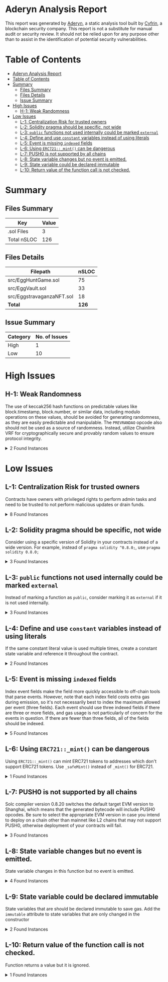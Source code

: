 # Aderyn Analysis Report

This report was generated by [Aderyn](https://github.com/Cyfrin/aderyn), a static analysis tool built by [Cyfrin](https://cyfrin.io), a blockchain security company. This report is not a substitute for manual audit or security review. It should not be relied upon for any purpose other than to assist in the identification of potential security vulnerabilities.
# Table of Contents

- [Aderyn Analysis Report](#aderyn-analysis-report)
- [Table of Contents](#table-of-contents)
- [Summary](#summary)
	- [Files Summary](#files-summary)
	- [Files Details](#files-details)
	- [Issue Summary](#issue-summary)
- [High Issues](#high-issues)
	- [H-1: Weak Randomness](#h-1-weak-randomness)
- [Low Issues](#low-issues)
	- [L-1: Centralization Risk for trusted owners](#l-1-centralization-risk-for-trusted-owners)
	- [L-2: Solidity pragma should be specific, not wide](#l-2-solidity-pragma-should-be-specific-not-wide)
	- [L-3: `public` functions not used internally could be marked `external`](#l-3-public-functions-not-used-internally-could-be-marked-external)
	- [L-4: Define and use `constant` variables instead of using literals](#l-4-define-and-use-constant-variables-instead-of-using-literals)
	- [L-5: Event is missing `indexed` fields](#l-5-event-is-missing-indexed-fields)
	- [L-6: Using `ERC721::_mint()` can be dangerous](#l-6-using-erc721_mint-can-be-dangerous)
	- [L-7: PUSH0 is not supported by all chains](#l-7-push0-is-not-supported-by-all-chains)
	- [L-8: State variable changes but no event is emitted.](#l-8-state-variable-changes-but-no-event-is-emitted)
	- [L-9: State variable could be declared immutable](#l-9-state-variable-could-be-declared-immutable)
	- [L-10: Return value of the function call is not checked.](#l-10-return-value-of-the-function-call-is-not-checked)


# Summary

## Files Summary

| Key | Value |
| --- | --- |
| .sol Files | 3 |
| Total nSLOC | 126 |


## Files Details

| Filepath | nSLOC |
| --- | --- |
| src/EggHuntGame.sol | 75 |
| src/EggVault.sol | 33 |
| src/EggstravaganzaNFT.sol | 18 |
| **Total** | **126** |


## Issue Summary

| Category | No. of Issues |
| --- | --- |
| High | 1 |
| Low | 10 |


# High Issues

## H-1: Weak Randomness

The use of keccak256 hash functions on predictable values like block.timestamp, block.number, or similar data, including modulo operations on these values, should be avoided for generating randomness, as they are easily predictable and manipulable. The `PREVRANDAO` opcode also should not be used as a source of randomness. Instead, utilize Chainlink VRF for cryptographically secure and provably random values to ensure protocol integrity.

<details><summary>2 Found Instances</summary>


- Found in src/EggHuntGame.sol [Line: 72](src/EggHuntGame.sol#L72)

	```solidity
	            uint256(keccak256(abi.encodePacked(block.timestamp, block.prevrandao, msg.sender, eggCounter))) % 100;
	```

</details>



# Low Issues

## L-1: Centralization Risk for trusted owners

Contracts have owners with privileged rights to perform admin tasks and need to be trusted to not perform malicious updates or drain funds.

<details><summary>8 Found Instances</summary>


- Found in src/EggHuntGame.sol [Line: 8](src/EggHuntGame.sol#L8)

	```solidity
	contract EggHuntGame is Ownable {
	```

- Found in src/EggHuntGame.sol [Line: 41](src/EggHuntGame.sol#L41)

	```solidity
	    function startGame(uint256 duration) external onlyOwner {
	```

- Found in src/EggHuntGame.sol [Line: 51](src/EggHuntGame.sol#L51)

	```solidity
	    function endGame() external onlyOwner {
	```

- Found in src/EggHuntGame.sol [Line: 58](src/EggHuntGame.sol#L58)

	```solidity
	    function setEggFindThreshold(uint256 newThreshold) external onlyOwner {
	```

- Found in src/EggVault.sol [Line: 7](src/EggVault.sol#L7)

	```solidity
	contract EggVault is Ownable {
	```

- Found in src/EggVault.sol [Line: 22](src/EggVault.sol#L22)

	```solidity
	    function setEggNFT(address _eggNFTAddress) external onlyOwner {
	```

- Found in src/EggstravaganzaNFT.sol [Line: 7](src/EggstravaganzaNFT.sol#L7)

	```solidity
	contract EggstravaganzaNFT is ERC721, Ownable {
	```

- Found in src/EggstravaganzaNFT.sol [Line: 18](src/EggstravaganzaNFT.sol#L18)

	```solidity
	    function setGameContract(address _gameContract) external onlyOwner {
	```

</details>



## L-2: Solidity pragma should be specific, not wide

Consider using a specific version of Solidity in your contracts instead of a wide version. For example, instead of `pragma solidity ^0.8.0;`, use `pragma solidity 0.8.0;`

<details><summary>3 Found Instances</summary>


- Found in src/EggHuntGame.sol [Line: 2](src/EggHuntGame.sol#L2)

	```solidity
	pragma solidity ^0.8.23;
	```

- Found in src/EggVault.sol [Line: 2](src/EggVault.sol#L2)

	```solidity
	pragma solidity ^0.8.23;
	```

- Found in src/EggstravaganzaNFT.sol [Line: 2](src/EggstravaganzaNFT.sol#L2)

	```solidity
	pragma solidity ^0.8.23;
	```

</details>



## L-3: `public` functions not used internally could be marked `external`

Instead of marking a function as `public`, consider marking it as `external` if it is not used internally.

<details><summary>3 Found Instances</summary>


- Found in src/EggVault.sol [Line: 29](src/EggVault.sol#L29)

	```solidity
	    function depositEgg(uint256 tokenId, address depositor) public {
	```

- Found in src/EggVault.sol [Line: 38](src/EggVault.sol#L38)

	```solidity
	    function withdrawEgg(uint256 tokenId) public {
	```

- Found in src/EggVault.sol [Line: 50](src/EggVault.sol#L50)

	```solidity
	    function isEggDeposited(uint256 tokenId) public view returns (bool) {
	```

</details>



## L-4: Define and use `constant` variables instead of using literals

If the same constant literal value is used multiple times, create a constant state variable and reference it throughout the contract.

<details><summary>2 Found Instances</summary>


- Found in src/EggHuntGame.sol [Line: 59](src/EggHuntGame.sol#L59)

	```solidity
	        require(newThreshold <= 100, "Threshold must be <= 100");
	```

- Found in src/EggHuntGame.sol [Line: 72](src/EggHuntGame.sol#L72)

	```solidity
	            uint256(keccak256(abi.encodePacked(block.timestamp, block.prevrandao, msg.sender, eggCounter))) % 100;
	```

</details>



## L-5: Event is missing `indexed` fields

Index event fields make the field more quickly accessible to off-chain tools that parse events. However, note that each index field costs extra gas during emission, so it's not necessarily best to index the maximum allowed per event (three fields). Each event should use three indexed fields if there are three or more fields, and gas usage is not particularly of concern for the events in question. If there are fewer than three fields, all of the fields should be indexed.

<details><summary>5 Found Instances</summary>


- Found in src/EggHuntGame.sol [Line: 28](src/EggHuntGame.sol#L28)

	```solidity
	    event GameStarted(uint256 startTime, uint256 endTime);
	```

- Found in src/EggHuntGame.sol [Line: 29](src/EggHuntGame.sol#L29)

	```solidity
	    event EggFound(address indexed player, uint256 tokenId, uint256 totalEggsFound);
	```

- Found in src/EggHuntGame.sol [Line: 30](src/EggHuntGame.sol#L30)

	```solidity
	    event GameEnded(uint256 endTime);
	```

- Found in src/EggVault.sol [Line: 16](src/EggVault.sol#L16)

	```solidity
	    event EggDeposited(address indexed depositor, uint256 tokenId);
	```

- Found in src/EggVault.sol [Line: 17](src/EggVault.sol#L17)

	```solidity
	    event EggWithdrawn(address indexed withdrawer, uint256 tokenId);
	```

</details>



## L-6: Using `ERC721::_mint()` can be dangerous

Using `ERC721::_mint()` can mint ERC721 tokens to addresses which don't support ERC721 tokens. Use `_safeMint()` instead of `_mint()` for ERC721.

<details><summary>1 Found Instances</summary>


- Found in src/EggstravaganzaNFT.sol [Line: 27](src/EggstravaganzaNFT.sol#L27)

	```solidity
	        _mint(to, tokenId);
	```

</details>



## L-7: PUSH0 is not supported by all chains

Solc compiler version 0.8.20 switches the default target EVM version to Shanghai, which means that the generated bytecode will include PUSH0 opcodes. Be sure to select the appropriate EVM version in case you intend to deploy on a chain other than mainnet like L2 chains that may not support PUSH0, otherwise deployment of your contracts will fail.

<details><summary>3 Found Instances</summary>


- Found in src/EggHuntGame.sol [Line: 2](src/EggHuntGame.sol#L2)

	```solidity
	pragma solidity ^0.8.23;
	```

- Found in src/EggVault.sol [Line: 2](src/EggVault.sol#L2)

	```solidity
	pragma solidity ^0.8.23;
	```

- Found in src/EggstravaganzaNFT.sol [Line: 2](src/EggstravaganzaNFT.sol#L2)

	```solidity
	pragma solidity ^0.8.23;
	```

</details>



## L-8: State variable changes but no event is emitted.

State variable changes in this function but no event is emitted.

<details><summary>4 Found Instances</summary>


- Found in src/EggHuntGame.sol [Line: 58](src/EggHuntGame.sol#L58)

	```solidity
	    function setEggFindThreshold(uint256 newThreshold) external onlyOwner {
	```

- Found in src/EggVault.sol [Line: 22](src/EggVault.sol#L22)

	```solidity
	    function setEggNFT(address _eggNFTAddress) external onlyOwner {
	```

- Found in src/EggstravaganzaNFT.sol [Line: 18](src/EggstravaganzaNFT.sol#L18)

	```solidity
	    function setGameContract(address _gameContract) external onlyOwner {
	```

- Found in src/EggstravaganzaNFT.sol [Line: 25](src/EggstravaganzaNFT.sol#L25)

	```solidity
	    function mintEgg(address to, uint256 tokenId) external returns (bool) {
	```

</details>



## L-9: State variable could be declared immutable

State variables that are should be declared immutable to save gas. Add the `immutable` attribute to state variables that are only changed in the constructor

<details><summary>2 Found Instances</summary>


- Found in src/EggHuntGame.sol [Line: 17](src/EggHuntGame.sol#L17)

	```solidity
	    EggstravaganzaNFT public eggNFT;
	```

- Found in src/EggHuntGame.sol [Line: 18](src/EggHuntGame.sol#L18)

	```solidity
	    EggVault public eggVault;
	```

</details>



## L-10: Return value of the function call is not checked.

Function returns a value but it is ignored.

<details><summary>1 Found Instances</summary>


- Found in src/EggHuntGame.sol [Line: 77](src/EggHuntGame.sol#L77)

	```solidity
	            eggNFT.mintEgg(msg.sender, eggCounter);
	```

</details>



